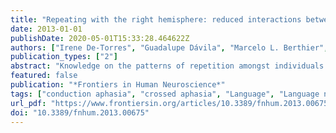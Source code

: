 ```yaml
---
title: "Repeating with the right hemisphere: reduced interactions between phonological and lexical-semantic systems in crossed aphasia?"
date: 2013-01-01
publishDate: 2020-05-01T15:33:28.464622Z
authors: ["Irene De-Torres", "Guadalupe Dávila", "Marcelo L. Berthier", "Seán Froudist Walsh", "Ignacio Moreno-Torres", "Rafael Ruiz-Cruces"]
publication_types: ["2"]
abstract: "Knowledge on the patterns of repetition amongst individuals who develop language deficits in association with right hemisphere lesions (crossed aphasia) is very limited. Available data indicate that repetition in some crossed aphasics experiencing phonological processing deficits is not heavily influenced by lexical-semantic variables (lexicality, imageability, and frequency) as is regularly reported in phonologically-impaired cases with left hemisphere damage. Moreover, in view of the fact that crossed aphasia is rare, information on the role of right cortical areas and white matter tracts underpinning language repetition deficits is scarce. In this study, repetition performance was assessed in two patients with crossed conduction aphasia and striatal/capsular vascular lesions encompassing the right arcuate fasciculus (AF) and inferior frontal-occipital fasciculus (IFOF), the temporal stem and the white matter underneath the supramarginal gyrus. Both patients showed lexicality effects repeating better words than nonwords, but manipulation of other lexical-semantic variables exerted less influence on repetition performance. Imageability and frequency effects, production of meaning-based paraphrases during sentence repetition, or better performance on repeating novel sentences than overlearned clich&#233;s were hardly ever observed in these two patients. In one patient, diffusion tensor imaging disclosed damage to the right long direct segment of the AF and IFOF with relative sparing of the anterior indirect and posterior segments of the AF, together with fully developed left perisylvian white matter pathways. These findings suggest that striatal/capsular lesions extending into the right AF and IFOF in some individuals with right hemisphere language dominance are associated with atypical repetition patterns which might reflect reduced interactions between phonological and lexical-semantic processes."
featured: false
publication: "*Frontiers in Human Neuroscience*"
tags: ["conduction aphasia", "crossed aphasia", "Language", "Language network", "right hemisphere", "structural connectivity."]
url_pdf: "https://www.frontiersin.org/articles/10.3389/fnhum.2013.00675/full"
doi: "10.3389/fnhum.2013.00675"
---
```


